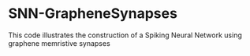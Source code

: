 # SNN-GrapheneSynapses
This code illustrates the construction of a Spiking Neural Network using graphene memristive synapses
